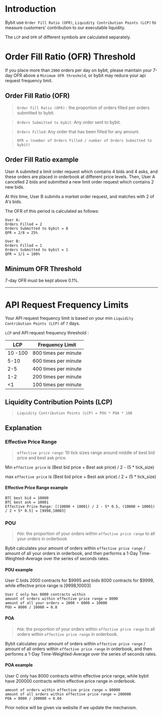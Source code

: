 # Introduction
Bybit use `Order Fill Ratio (OFR)`, `Liquidity Contribution Points (LCP)` to measure customers' contribution to our executable liquidity. 


The `LCP` and `OFR` of different symbols are calculated separately.

# Order Fill Ratio (OFR) Threshold
If you place more than `2000` orders per day on bybit, please maintain your 7-day OFR above a `Minimum OFR threshold`, or bybit may reduce your api request frequency limit.

## Order Fill Ratio (OFR) 
> `Order Fill Ratio (OFR)` : the proportion of orders filled per orders submitted to bybit.

> `Orders Submitted to bybit`: Any order sent to bybit.

> `Orders Filled`: Any order that has been filled for any amount.

> `OFR = (number of Orders Filled / number of Orders Submitted to bybit)`

## Order Fill Ratio example
User A submited a limit order request which contains 4 bids and 4 asks, and these orders are placed in orderbook at different price levels. Then, User A cancelled 2 bids and submitted a new limit order request which contains 2 new bids.

At this time, User B submits a market order request, and matches with 2 of A's bids.

The OFR of this period is calculated as follows:



```
User A:
Orders Filled = 2
Orders Submitted to bybit = 8
QFR = 2/8 = 25%
```

```
User B:
Orders Filled = 1
Orders Submitted to bybit = 1
QFR = 1/1 = 100%
```

## Minimum OFR Threshold
7-day OFR must be kept above 0.1%.



---


# API Request Frequency Limits

Your API request frequency limit is based on your min `Liquidity Contribution Points (LCP)` of `7` days.


`LCP` and API request frequency threshold :

|  LCP     | Frequency Limit |
|  ----    | ----  |
| 10 -100  | 800 times per minute |
| 5-10    | 600 times per minute |
| 2-5     | 400 times per minute |
| 1-2      | 200 times per minute |
| <1       | 100 times per minute |

## Liquidity Contribution Points (LCP)

> `Liquidity Contribution Points (LCP) = POU * POA * 100`

## Explanation
### Effective Price Range

> `effective price range`: 10 tick sizes range around middle of best bid price and best ask price. 

Min `effective price` is  (Best bid price + Best ask price) / 2 - (5 * tick_size)

max `effective price` is  (Best bid price + Best ask price) / 2 + (5 * tick_size)

#### Effective Price Range example
```
BTC best bid = 10000
BTC best ask = 10001
Effective Price Range: [(10000 + 10001) / 2 - 5* 0.5, (10000 + 10001) / 2 + 5* 0.5] = [9998,10003]
```


### POU
> `POU`: the proportion of your orders within `effective price range` to all your orders in orderbook

Bybit calculates your amount of orders within `effective price range` / amount of all your orders in orderbook, and then performs a 1-Day Time-Weighted-Average over the series of seconds rates.

#### POU example
User C bids 2000 contracts for $9995 and bids 8000 contracts for $9999, while effective price range is [9998,10003]

```
User C only has 8000 contracts within 
amount of orders within effective price range = 8000
amount of all your orders = 2000 + 8000 = 10000
POU = 8000 / 10000 = 0.8
```



#### POA
> `POA`: the proportion of your orders within `effective price range` to all orders within `effective price range` in orderbook. 

Bybit calculates your amount of orders within `effective price range` / amount of all orders within `effective price range` in orderbook, and then performs a 1-Day Time-Weighted-Average over the series of seconds rates.

#### POA example
User C only has 8000 contracts within effective price range, while bybit have 200000 contracts within effective price range in orderbook.

```
amount of orders within effective price range = 80000
amount of all orders within effective price range = 200000
POA = 8000 / 200000 = 0.04
```


Prior notice will be given via website if we update the mechanism.
